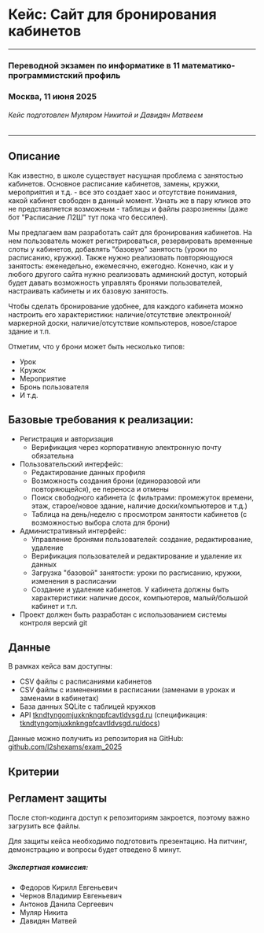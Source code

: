 # Кейс: Сайт для бронирования кабинетов

<hr>

### Переводной экзамен по информатике в 11 математико-программистский профиль
### Москва, 11 июня 2025

###### Кейс подготовлен Муляром Никитой и Давидян Матвеем

<hr>

## Описание
Как известно, в школе существует насущная проблема с занятостью кабинетов. Основное расписание кабинетов, замены, 
кружки, мероприятия и т.д. - все это создает хаос и отсутствие понимания, какой кабинет свободен в данный момент. 
Узнать же в пару кликов это не представляется возможным - таблицы и файлы разрозненны (даже бот "Расписание Л2Ш" тут 
пока что бессилен).

Мы предлагаем вам разработать сайт для бронирования кабинетов. На нем пользователь может регистрироваться, 
резервировать временные слоты у кабинетов, добавлять "базовую" занятость (уроки по расписанию, кружки). Также нужно 
реализовать повторяющуюся занятость: еженедельно, ежемесячно, ежегодно. Конечно, как и у любого другого сайта нужно 
реализовать админский доступ, который будет давать возможность управлять бронями пользователей, настраивать кабинеты 
и их базовую занятость.

Чтобы сделать бронирование удобнее, для каждого кабинета можно настроить его характеристики: наличие/отсутствие 
электронной/маркерной доски, наличие/отсутствие компьютеров, новое/старое здание и т.п.

Отметим, что у брони может быть несколько типов:

- Урок
- Кружок
- Мероприятие
- Бронь пользователя
- И т.д.

## Базовые требования к реализации:

- Регистрация и авторизация
  - Верификация через корпоративную электронную почту обязательна
- Пользовательский интерфейс:
  - Редактирование данных профиля
  - Возможность создания брони (единоразовой или повторяющейся), ее переноса и отмены
  - Поиск свободного кабинета (с фильтрами: промежуток времени, этаж, старое/новое здание, наличие доски/компьютеров 
    и т.д.)
  - Таблица на день/неделю с просмотром занятости кабинетов (с возможностью выбора слота для брони)
- Административный интерфейс:
  - Управление бронями пользователей: создание, редактирование, удаление
  - Верификация пользователей и редактирование и удаление их данных
  - Загрузка "базовой" занятости: уроки по расписанию, кружки, изменения в расписании
  - Создание и удаление кабинетов. У кабинета должны быть характеристики: наличие досок, компьютеров, малый/большой 
    кабинет и т.п.
- Проект должен быть разработан с использованием системы контроля версий git

## Данные

В рамках кейса вам доступны:

- CSV файлы с расписаниями кабинетов
- CSV файлы с изменениями в расписании (заменами в уроках и заменами в кабинетах)
- База данных SQLite с таблицей кружков
- API [tkndtyngomjuxknkngpfcavtldvsgd.ru](https://tkndtyngomjuxknkngpfcavtldvsgd.ru/test/prod) (спецификация: 
  [tkndtyngomjuxknkngpfcavtldvsgd.ru/docs](https://tkndtyngomjuxknkngpfcavtldvsgd.ru/docs))

Данные можно получить из репозитория на GitHub: [github.com/l2shexams/exam_2025](https://github.com/l2shexams/exam_2025)

## Критерии


## Регламент защиты

После стоп-кодинга доступ к репозиториям закроется, поэтому важно загрузить все файлы.

Для защиты кейса необходимо подготовить презентацию. На питчинг, демонстрацию и вопросы будет отведено 8 минут.

##### Экспертная комиссия:
- Федоров Кирилл Евгеньевич
- Чернов Владимир Евгеньевич
- Антонов Данила Сергеевич
- Муляр Никита
- Давидян Матвей
